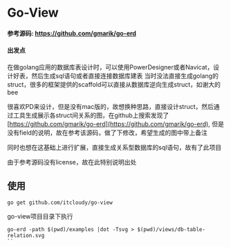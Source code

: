 # Go-View


#### 参考源码: https://github.com/gmarik/go-erd


#### 出发点
在做golang应用的数据库表设计时，可以使用PowerDesigner或者Navicat，设计好表，然后生成sql语句或者直接连接数据库建表
当时没法直接生成golang的struct，很多的框架提供的scaffold可以直接从数据库逆向生成struct，如谢大的bee

很喜欢PD来设计，但是没有mac版的，故想换种思路，直接设计struct，然后通过工具生成展示各struct间关系的图，在github上搜索发现了[https://github.com/gmarik/go-erd](https://github.com/gmarik/go-erd),
但是没有field的说明，故在参考该源码，做了下修改，希望生成的图中带上备注

同时也想在这基础上进行扩展，直接生成关系型数据库的sql语句，故有了此项目

由于参考源码没有license，故在此特别说明出处


## 使用
```
go get github.com/itcloudy/go-view
```

go-view项目目录下执行
```
go-erd -path $(pwd)/examples |dot -Tsvg > $(pwd)/views/db-table-relation.svg
``